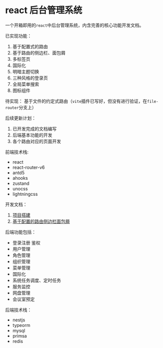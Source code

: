# react 后台管理系统

一个开箱即用的`react`中后台管理系统，内含完善的核心功能开发文档。

已实现功能：

1. 基于配置式的路由
2. 基于路由的侧边栏、面包屑
3. 多标签页
4. 国际化
5. 明暗主题切换
6. 三种风格的登录页
7. 全局菜单搜索
8. 图标组件

待实现：
基于文件的约定式路由（`vite`插件已写好，但没有进行验证，在`file-router`分支上）

后续更新计划：

1. 已开发完成的文档编写
2. 后端基本功能的开发
3. 各个路由对应的页面开发

前端技术栈:

- react
- react-router-v6
- antd5
- ahooks
- zustand
- unocss
- lightningcss

开发文档：

1. [项目搭建](./docs/项目搭建.md)
2. [基于配置的路由侧边栏面包屑](./docs/路由侧边栏面包屑.md)

后端功能包括：

- 登录注册 鉴权
- 用户管理
- 角色管理
- 组织管理
- 菜单管理
- 国际化
- 系统任务调度、定时任务
- 服务监控
- 网盘管理
- 会议室预定

后端技术栈：

- nestjs
- typeorm
- mysql
- primsa
- redis
